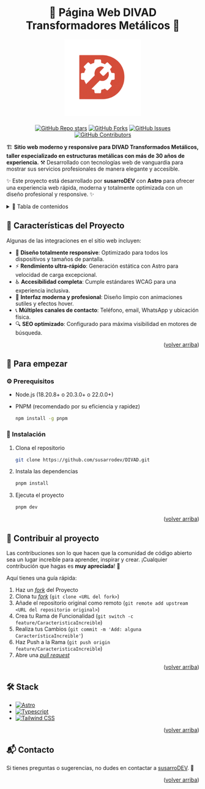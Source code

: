 <a name="readme-top"></a>

<div align="center" style="margin-top: 20px; margin-bottom: 20px;">

# 🔧 Página Web DIVAD Transformadores Metálicos 🔧

<a href="https://github.com/susarrodev/DIVAD">
  <img width="200px" src="public/DIVAD.webp" alt="Logo" />
</a>

</div>

<div align="center">

[![GitHub Repo stars](https://img.shields.io/github/stars/susarrodev/DIVAD?style=social)](https://github.com/susarrodev/DIVAD)
[![GitHub Forks](https://img.shields.io/github/forks/susarrodev/DIVAD?style=social)](https://github.com/susarrodev/DIVAD/network/members)
[![GitHub Issues](https://img.shields.io/github/issues/susarrodev/DIVAD?style=social)](https://github.com/susarrodev/DIVAD/issues)
[![GitHub Contributors](https://img.shields.io/github/contributors/susarrodev/DIVAD?style=social)](https://github.com/susarrodev/DIVAD/graphs/contributors)

</div>

🏗️ **Sitio web moderno y responsive para DIVAD Transformados Metálicos, taller especializado en estructuras metálicas con más de 30 años de experiencia.** ⚒️ Desarrollado con tecnologías web de vanguardia para mostrar sus servicios profesionales de manera elegante y accesible.

✨ Este proyecto está desarrollado por **susarroDEV** con **Astro** para ofrecer una experiencia web rápida, moderna y totalmente optimizada con un diseño profesional y responsive. ✨

<details>
<summary>📜 Tabla de contenidos</summary>

- [🔧 Página Web DIVAD Transformadores Metálicos 🔧](#-página-web-divad-transformadores-metálicos-)
  - [🚀 Características del Proyecto](#-características-del-proyecto)
  - [📖 Para empezar](#-para-empezar)
    - [⚙️ Prerequisitos](#️-prerequisitos)
    - [🔧 Instalación](#-instalación)
  - [🤝 Contribuir al proyecto](#-contribuir-al-proyecto)
  - [🛠️ Stack](#️-stack)
  - [📬 Contacto](#-contacto)

</details>

## 🚀 Características del Proyecto

Algunas de las integraciones en el sitio web incluyen:

- 📱 **Diseño totalmente responsive**: Optimizado para todos los dispositivos y tamaños de pantalla.
- ⚡ **Rendimiento ultra-rápido**: Generación estática con Astro para velocidad de carga excepcional.
- ♿ **Accesibilidad completa**: Cumple estándares WCAG para una experiencia inclusiva.
- 🎨 **Interfaz moderna y profesional**: Diseño limpio con animaciones sutiles y efectos hover.
- 📞 **Múltiples canales de contacto**: Teléfono, email, WhatsApp y ubicación física.
- 🔍 **SEO optimizado**: Configurado para máxima visibilidad en motores de búsqueda.

<p align="right">(<a href="#readme-top">volver arriba</a>)</p>

## 📖 Para empezar

### ⚙️ Prerequisitos

- Node.js (18.20.8+ o 20.3.0+ o 22.0.0+)
- PNPM (recomendado por su eficiencia y rapidez)

  ```sh
  npm install -g pnpm
  ```

### 🔧 Instalación

1. Clona el repositorio

   ```sh
   git clone https://github.com/susarrodev/DIVAD.git
   ```

2. Instala las dependencias

   ```sh
   pnpm install
   ```

3. Ejecuta el proyecto

   ```sh
   pnpm dev
   ```

<p align="right">(<a href="#readme-top">volver arriba</a>)</p>

## 🤝 Contribuir al proyecto

Las contribuciones son lo que hacen que la comunidad de código abierto sea un lugar increíble para aprender, inspirar y crear. ¡Cualquier contribución que hagas es **muy apreciada**! 💖

Aquí tienes una guía rápida:

1. Haz un [_fork_](https://github.com/susarrodev/DIVAD/fork) del Proyecto
2. Clona tu [_fork_](https://github.com/susarrodev/DIVAD/fork) (`git clone <URL del fork>`)
3. Añade el repositorio original como remoto (`git remote add upstream <URL del repositorio original>`)
4. Crea tu Rama de Funcionalidad (`git switch -c feature/CaracteristicaIncreible`)
5. Realiza tus Cambios (`git commit -m 'Add: alguna CaracterísticaIncreible'`)
6. Haz Push a la Rama (`git push origin feature/CaracteristicaIncreible`)
7. Abre una [_pull request_](https://github.com/susarrodev/DIVAD/pulls)

<p align="right">(<a href="#readme-top">volver arriba</a>)</p>

## 🛠️ Stack

- [![Astro](https://img.shields.io/badge/Astro-fff?style=for-the-badge&logo=astro&logoColor=bd303a&color=352563)](https://astro.build/)
- [![Typescript](https://img.shields.io/badge/Typescript-007ACC?style=for-the-badge&logo=typescript&logoColor=white&color=blue)](https://www.typescriptlang.org/)
- [![Tailwind CSS](https://img.shields.io/badge/Tailwind-ffffff?style=for-the-badge&logo=tailwindcss&logoColor=38bdf8)](https://tailwindcss.com/)

<p align="right">(<a href="#readme-top">volver arriba</a>)</p>

## 📬 Contacto

Si tienes preguntas o sugerencias, no dudes en contactar a [susarroDEV](https://susarrodev.com). 💌

<p align="right">(<a href="#readme-top">volver arriba</a>)</p>

